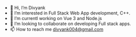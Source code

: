 - 👋 Hi, I’m Divyank
- 👀 I’m interested in Full Stack Web App development, C++.
- 🌱 I’m currentl working on Vue 3 and Node.js 
- 💞️ I’m looking to collaborate on developing Full stack apps.
- 📫 How to reach me divyank004@gmail.com

<!---
Divyank004/Divyank004 is a ✨ special ✨ repository because its `README.md` (this file) appears on your GitHub profile.
You can click the Preview link to take a look at your changes.
--->
